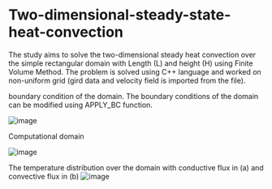 # Two-dimensional-steady-state-heat-convection
The study aims to solve the two-dimensional steady heat convection over the simple rectangular domain with Length (L) and height (H) using Finite Volume Method. The problem is solved using C++ language and worked on non-uniform grid (gird data and velocity field is imported from the file).

boundary condition of the domain. The boundary conditions of the domain can be modified using APPLY_BC function.

![image](https://github.com/Panchal1810/Two-dimensional-steady-state-heat-convection/assets/122630851/4985b222-d3a6-49ff-a33f-3b43abd9807c)


Computational domain

![image](https://github.com/Panchal1810/Two-dimensional-steady-state-heat-convection/assets/122630851/4e5f0bcd-3827-47fd-a64d-4a2f176cf82a)

The temperature distribution over the domain with conductive flux in (a) and convective flux in (b)
![image](https://github.com/Panchal1810/Two-dimensional-steady-state-heat-convection/assets/122630851/bdee32ea-f988-42ea-a194-f215d8d4f20e)
